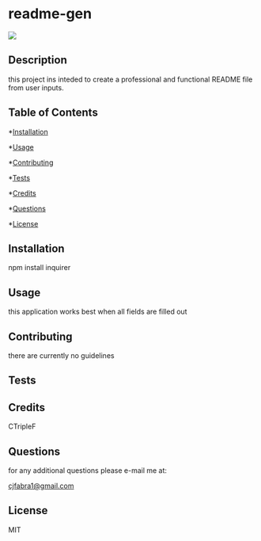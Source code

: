 # readme-gen
<img src="https://img.shields.io/github/license/CTripleF/readme-gen">

## Description
this project ins inteded to create a professional and functional README file from user inputs.

## Table of Contents
*[Installation](#Installation)

*[Usage](#Usage)

*[Contributing](#Contributing)

*[Tests](#Tests)

*[Credits](#Credits)

*[Questions](#Questions)

*[License](#License)

## Installation
npm install inquirer

## Usage
this application works best when all fields are filled out

## Contributing
there are currently no guidelines

## Tests

## Credits
CTripleF

## Questions
for any additional questions please e-mail me at:

cjfabra1@gmail.com


## License
MIT
